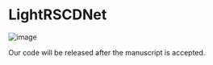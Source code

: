 # LightRSCDNet

![image](https://github.com/bobo59/LightRSCDNet/assets/77272280/5f26eef8-9e15-4db3-81d3-2d5bc9af1663)




Our code will be released after the manuscript is accepted.
